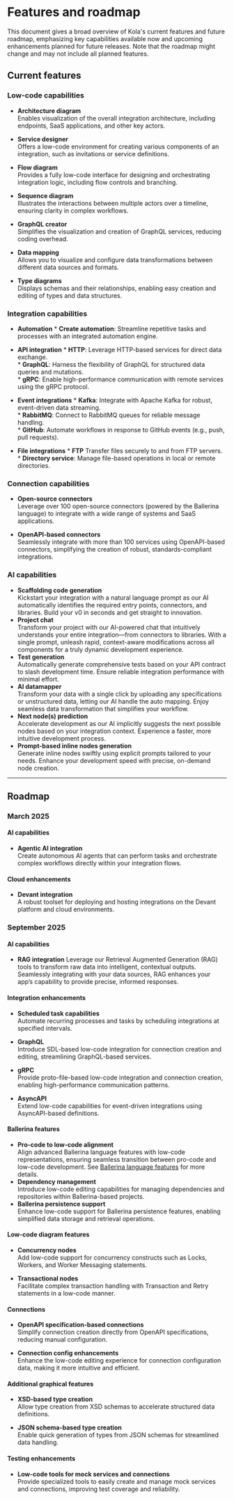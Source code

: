 # **Features and roadmap**

This document gives a broad overview of Kola's current features and future roadmap, emphasizing key capabilities available now and upcoming enhancements planned for future releases. Note that the roadmap might change and may not include all planned features.

## **Current features**

### **Low-code capabilities**

* **Architecture diagram**  
   Enables visualization of the overall integration architecture, including endpoints, SaaS applications, and other key actors.

* **Service designer**  
   Offers a low-code environment for creating various components of an integration, such as invitations or service definitions.

* **Flow diagram**  
   Provides a fully low-code interface for designing and orchestrating integration logic, including flow controls and branching.

* **Sequence diagram**  
   Illustrates the interactions between multiple actors over a timeline, ensuring clarity in complex workflows.

* **GraphQL creator**  
   Simplifies the visualization and creation of GraphQL services, reducing coding overhead.

* **Data mapping**  
   Allows you to visualize and configure data transformations between different data sources and formats.

* **Type diagrams**  
   Displays schemas and their relationships, enabling easy creation and editing of types and data structures.


### **Integration capabilities**

* **Automation**
      * **Create automation**: Streamline repetitive tasks and processes with an integrated automation engine.

* **API integration**
      * **HTTP**: Leverage HTTP-based services for direct data exchange.  
      * **GraphQL**: Harness the flexibility of GraphQL for structured data queries and mutations.  
      * **gRPC**: Enable high-performance communication with remote services using the gRPC protocol.

* **Event integrations**
      * **Kafka**: Integrate with Apache Kafka for robust, event-driven data streaming.  
      * **RabbitMQ**: Connect to RabbitMQ queues for reliable message handling.  
      * **GitHub**: Automate workflows in response to GitHub events (e.g., push, pull requests).

* **File integrations**
      * **FTP** Transfer files securely to and from FTP servers.  
      * **Directory service**: Manage file-based operations in local or remote directories.

### **Connection capabilities**

* **Open-source connectors**  
  Leverage over 100 open-source connectors (powered by the Ballerina language) to integrate with a wide range of systems and SaaS applications.  
    
* **OpenAPI-based connectors**  
  Seamlessly integrate with more than 100 services using OpenAPI-based connectors, simplifying the creation of robust, standards-compliant integrations.


### **AI capabilities**

* **Scaffolding code generation**  
  Kickstart your integration with a natural language prompt as our AI automatically identifies the required entry points, connectors, and libraries. Build your v0 in seconds and get straight to innovation.  
* **Project chat**  
  Transform your project with our AI-powered chat that intuitively understands your entire integration—from connectors to libraries. With a single prompt, unleash rapid, context-aware modifications across all components for a truly dynamic development experience.  
* **Test generation**  
  Automatically generate comprehensive tests based on your API contract to slash development time. Ensure reliable integration performance with minimal effort.  
* **AI datamapper**  
  Transform your data with a single click by uploading any specifications or unstructured data, letting our AI handle the auto mapping. Enjoy seamless data transformation that simplifies your workflow.  
* **Next node(s) prediction**  
  Accelerate development as our AI implicitly suggests the next possible nodes based on your integration context. Experience a faster, more intuitive development process.  
* **Prompt-based inline nodes generation**  
  Generate inline nodes swiftly using explicit prompts tailored to your needs. Enhance your development speed with precise, on-demand node creation.
---

## Roadmap

### **March 2025**

#### **AI capabilities**

* **Agentic AI integration**  
   Create autonomous AI agents that can perform tasks and orchestrate complex workflows directly within your integration flows.  

#### **Cloud enhancements**

* **Devant integration**  
   A robust toolset for deploying and hosting integrations on the Devant platform and cloud environments.


### **September 2025**

#### **AI capabilities**

* **RAG integration** 
   Leverage our Retrieval Augmented Generation (RAG) tools to transform raw data into intelligent, contextual outputs. Seamlessly integrating with your data sources, RAG enhances your app’s capability to provide precise, informed responses. 

#### **Integration enhancements**

* **Scheduled task capabilities**  
   Automate recurring processes and tasks by scheduling integrations at specified intervals.

* **GraphQL**  
   Introduce SDL-based low-code integration for connection creation and editing, streamlining GraphQL-based services.

* **gRPC**  
   Provide proto-file-based low-code integration and connection creation, enabling high-performance communication patterns.

* **AsyncAPI**  
   Extend low-code capabilities for event-driven integrations using AsyncAPI-based definitions.

#### **Ballerina features**

* **Pro-code to low-code alignment**  
   Align advanced Ballerina language features with low-code representations, ensuring seamless transition between pro-code and low-code development.
   See [Ballerina language features](language-support.md) for more details.
* **Dependency management**  
   Introduce low-code editing capabilities for managing dependencies and repositories within Ballerina-based projects.
* **Ballerina persistence support**  
   Enhance low-code support for Ballerina persistence features, enabling simplified data storage and retrieval operations.

#### **Low-code diagram features**

* **Concurrency nodes**  
   Add low-code support for concurrency constructs such as Locks, Workers, and Worker Messaging statements.

* **Transactional nodes**  
   Facilitate complex transaction handling with Transaction and Retry statements in a low-code manner.

#### **Connections**

* **OpenAPI specification-based connections**  
   Simplify connection creation directly from OpenAPI specifications, reducing manual configuration.

* **Connection config enhancements**  
   Enhance the low-code editing experience for connection configuration data, making it more intuitive and efficient.

#### **Additional graphical features**

* **XSD-based type creation**  
   Allow type creation from XSD schemas to accelerate structured data definitions.

* **JSON schema-based type creation**  
   Enable quick generation of types from JSON schemas for streamlined data handling.

#### **Testing enhancements**

* **Low-code tools for mock services and connections**  
   Provide specialized tools to easily create and manage mock services and connections, improving test coverage and reliability.
